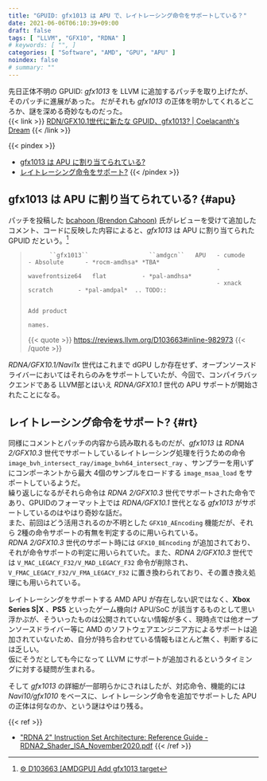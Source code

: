```yaml
---
title: "GPUID: gfx1013 は APU で、レイトレーシング命令をサポートしている？"
date: 2021-06-06T06:10:39+09:00
draft: false
tags: [ "LLVM", "GFX10", "RDNA" ]
# keywords: [ "", ]
categories: [ "Software", "AMD", "GPU", "APU" ]
noindex: false
# summary: ""
---
```


先日正体不明の GPUID: *gfx1013* を LLVM に追加するパッチを取り上げたが、そのパッチに進展があった。 だがそれも *gfx1013* の正体を明かしてくれるどころか、謎を深める奇妙なものだった。  
{{< link >}} [RDN/GFX10.1世代に新たな GPUID、gfx1013? | Coelacanth's Dream](/posts/2021/06/04/llvm-gpuid-gfx1013/) {{< /link >}}

{{< pindex >}}
 * [gfx1013 は APU に割り当てられている?](#apu)
 * [レイトレーシング命令をサポート?](#rt)
{{< /pindex >}}

## gfx1013 は APU に割り当てられている? {#apu}
パッチを投稿した [bcahoon (Brendon Cahoon)](https://reviews.llvm.org/p/bcahoon/) 氏がレビューを受けて追加したコメント、コードに反映した内容によると、*gfx1013* は APU に割り当てられた GPUID だという。[^gfx1013-apu]  

[^gfx1013-apu]: [⚙ D103663 [AMDGPU] Add gfx1013 target](https://reviews.llvm.org/D103663#2800972)

 > 		     ``gfx1013``                 ``amdgcn``   APU   - cumode          - Absolute      - *rocm-amdhsa* *TBA*
 > 		                                                    - wavefrontsize64   flat          - *pal-amdhsa*
 > 		                                                    - xnack             scratch       - *pal-amdpal*  .. TODO::
 > 		
 > 		                                                                                                        Add product
 > 		                                                                                                        names.
 >
 > {{< quote >}} <https://reviews.llvm.org/D103663#inline-982973> {{< /quote >}}

*RDNA/GFX10.1/Navi1x* 世代はこれまで dGPU しか存在せず、オープンソースドライバーにおいてはそれらのみをサポートしていたが、今回で、コンパイラバックエンドである LLVM部とはいえ *RDNA/GFX10.1* 世代の APU サポートが開始されたことになる。  

## レイトレーシング命令をサポート? {#rt}
同様にコメントとパッチの内容から読み取れるものだが、*gfx1013* は *RDNA 2/GFX10.3* 世代でサポートしているレイトレーシング処理を行うための命令 `image_bvh_intersect_ray/image_bvh64_intersect_ray` 、サンプラーを用いずにコンポーネントから最大 4個のサンプルをロードする `image_msaa_load` をサポートしているようだ。  
繰り返しになるがそれら命令は *RDNA 2/GFX10.3* 世代でサポートされた命令であり、GPUIDのフォーマット上では *RDNA/GFX10.1* 世代となる *gfx1013* がサポートしているのはやはり奇妙な話だ。  
また、前回はどう活用されるのか不明とした `GFX10_AEncoding` 機能だが、それら 2種の命令サポートの有無を判定するのに用いられている。  
*RDNA 2/GFX10.3* 世代のサポート時には `GFX10_BEncoding` が追加されており、それが命令サポートの判定に用いられていた。また、*RDNA 2/GFX10.3* 世代では `V_MAC_LEGACY_F32/V_MAD_LEGACY_F32` 命令が削除され、`V_FMAC_LEGACY_F32/V_FMA_LEGACY_F32` に置き換わられており、その置き換え処理にも用いられている。  

レイトレーシングをサポートする AMD APU が存在しない訳ではなく、**Xbox Series S|X** 、**PS5** といったゲーム機向け APU/SoC が該当するものとして思い浮かぶが、そういったものは公開されていない情報が多く、現時点では他オープンソースドライバー等に AMD のソフトウェアエンジニア方によるサポートは追加されていないため、自分が持ち合わせている情報もほとんど無く、判断するには乏しい。  
仮にそうだとしても今になって LLVM にサポートが追加されるというタイミングに対する疑問が生まれる。  

そして *gfx1013* の詳細が一部明らかにされはしたが、対応命令、機能的には *Navi10/gfx1010* をベースに、レイトレーシング命令を追加でサポートした APU の正体は何なのか、という謎はやはり残る。  

{{< ref >}}
 * ["RDNA 2" Instruction Set Architecture: Reference Guide - RDNA2_Shader_ISA_November2020.pdf](https://developer.amd.com/wp-content/resources/RDNA2_Shader_ISA_November2020.pdf)
{{< /ref >}}
